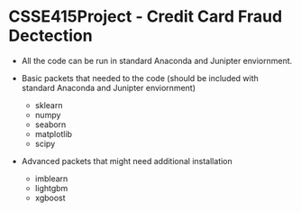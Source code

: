 # CSSE415Project - Credit Card Fraud Dectection

* All the code can be run in standard Anaconda and Junipter enviornment.

* Basic packets that needed to the code (should be included with standard Anaconda and Junipter enviornment)
  * sklearn
  * numpy
  * seaborn
  * matplotlib
  * scipy

* Advanced packets that might need additional installation
  * imblearn
  * lightgbm
  * xgboost
